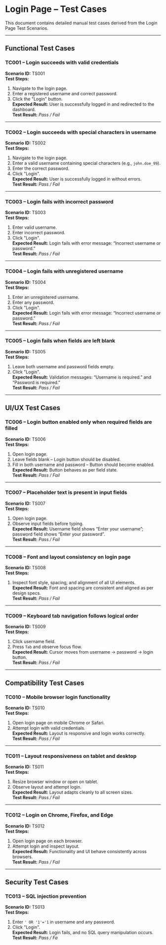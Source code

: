 # Login Page – Test Cases

This document contains detailed manual test cases derived from the Login Page Test Scenarios.

---

## Functional Test Cases

### TC001 – Login succeeds with valid credentials  
**Scenario ID:** TS001  
**Test Steps:**
1. Navigate to the login page.
2. Enter a registered username and correct password.
3. Click the "Login" button.  
**Expected Result:** User is successfully logged in and redirected to the dashboard.  
**Test Result:** _Pass / Fail_

---

### TC002 – Login succeeds with special characters in username  
**Scenario ID:** TS002  
**Test Steps:**
1. Navigate to the login page.
2. Enter a valid username containing special characters (e.g., `john.doe_99`).
3. Enter the correct password.
4. Click "Login".  
**Expected Result:** User is successfully logged in without errors.  
**Test Result:** _Pass / Fail_

---

### TC003 – Login fails with incorrect password  
**Scenario ID:** TS003  
**Test Steps:**
1. Enter valid username.
2. Enter incorrect password.
3. Click "Login".  
**Expected Result:** Login fails with error message: “Incorrect username or password.”  
**Test Result:** _Pass / Fail_

---

### TC004 – Login fails with unregistered username  
**Scenario ID:** TS004  
**Test Steps:**
1. Enter an unregistered username.
2. Enter any password.
3. Click "Login".  
**Expected Result:** Login fails with error message: “Incorrect username or password.”  
**Test Result:** _Pass / Fail_

---

### TC005 – Login fails when fields are left blank  
**Scenario ID:** TS005  
**Test Steps:**
1. Leave both username and password fields empty.
2. Click "Login".  
**Expected Result:** Validation messages: “Username is required.” and “Password is required.”  
**Test Result:** _Pass / Fail_

---

## UI/UX Test Cases

### TC006 – Login button enabled only when required fields are filled  
**Scenario ID:** TS006  
**Test Steps:**
1. Open login page.
2. Leave fields blank – Login button should be disabled.
3. Fill in both username and password – Button should become enabled.  
**Expected Result:** Button behaves as per field state.  
**Test Result:** _Pass / Fail_

---

### TC007 – Placeholder text is present in input fields  
**Scenario ID:** TS007  
**Test Steps:**
1. Open login page.
2. Observe input fields before typing.  
**Expected Result:** Username field shows “Enter your username”; password field shows “Enter your password”.  
**Test Result:** _Pass / Fail_

---

### TC008 – Font and layout consistency on login page  
**Scenario ID:** TS008  
**Test Steps:**
1. Inspect font style, spacing, and alignment of all UI elements.  
**Expected Result:** Font and spacing are consistent and aligned as per design specs.  
**Test Result:** _Pass / Fail_

---

### TC009 – Keyboard tab navigation follows logical order  
**Scenario ID:** TS009  
**Test Steps:**
1. Click username field.
2. Press `Tab` and observe focus flow.  
**Expected Result:** Cursor moves from username → password → login button.  
**Test Result:** _Pass / Fail_

---

## Compatibility Test Cases

### TC010 – Mobile browser login functionality  
**Scenario ID:** TS010  
**Test Steps:**
1. Open login page on mobile Chrome or Safari.
2. Attempt login with valid credentials.  
**Expected Result:** Layout is responsive and login works correctly.  
**Test Result:** _Pass / Fail_

---

### TC011 – Layout responsiveness on tablet and desktop  
**Scenario ID:** TS011  
**Test Steps:**
1. Resize browser window or open on tablet.
2. Observe layout and attempt login.  
**Expected Result:** Layout adapts cleanly to all screen sizes.  
**Test Result:** _Pass / Fail_

---

### TC012 – Login on Chrome, Firefox, and Edge  
**Scenario ID:** TS012  
**Test Steps:**
1. Open login page on each browser.
2. Attempt login and inspect layout.  
**Expected Result:** Functionality and UI behave consistently across browsers.  
**Test Result:** _Pass / Fail_

---

## Security Test Cases

### TC013 – SQL injection prevention  
**Scenario ID:** TS013  
**Test Steps:**
1. Enter `' OR '1'='1` in username and any password.
2. Click "Login".  
**Expected Result:** Login fails, and no SQL query manipulation occurs.  
**Test Result:** _Pass / Fa_

